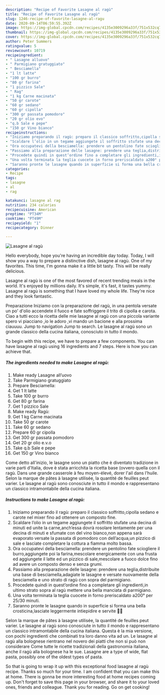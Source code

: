 ```yaml
---
description: "Recipe of Favorite Lasagne al ragù"
title: "Recipe of Favorite Lasagne al ragù"
slug: 1246-recipe-of-favorite-lasagne-al-ragu
date: 2020-09-14T06:59:55.392Z
image: https://img-global.cpcdn.com/recipes/4135e3009296a33f/751x532cq70/lasagne-al-ragu-recipe-main-photo.jpg
thumbnail: https://img-global.cpcdn.com/recipes/4135e3009296a33f/751x532cq70/lasagne-al-ragu-recipe-main-photo.jpg
cover: https://img-global.cpcdn.com/recipes/4135e3009296a33f/751x532cq70/lasagne-al-ragu-recipe-main-photo.jpg
author: Peter Summers
ratingvalue: 5
reviewcount: 10719
recipeingredient:
- " Lasagne alluovo"
- " Parmigiano gratuggiato"
- " Besciamella"
- "1 lt latte"
- "100 gr burro"
- "80 gr farina"
- "1 pizzico Sale"
- " Rag"
- "1 kg Carne macinata"
- "50 gr carote"
- "60 gr sedano"
- "60 gr cipolla"
- "300 gr passata pomodoro"
- "20 gr olio evo"
- "q.b Sale e pepe"
- "150 gr Vino bianco"
recipeinstructions:
- "Iniziamo preparando il ragù: preparo il classico soffritto,cipolla sedano e carote nel mixer fino ad ottenere un composto fine."
- "Scaldare l’olio in un tegame aggiungete il soffritto stufate una decina di minuti ed unite la carne,anch’essa dovrà rosolare lentamente per una decina di minuti e sfumate con del vino bianco,non appena sarà evaporato versate la passata di pomodoro con dell’acqua,un pizzico di sale e lasciate completare la cottura a fiamma molto bassa."
- "Ora occupatevi della besciamella: prendere un pentolino fate sciogliere il burro,aggiungete poi la farina,mescolare energicamente con una frusta ed aggiungete il latte ed un pizzico di sale,mescolare a fuoco dolce fino ad avere un composto denso e senza grumi."
- "Passiamo alla preparazione delle lasagne: prendere una teglia,distribuite una base di besciamella,adagiate le lasagne e versate nuovamente della besciamella e uno strato di ragù con sopra del parmigiano."
- "Procedete quindi in quest’ordine fino a completare gli ingredienti,in ultimo strato sopra al ragù mettere una bella manciata di parmigiano."
- "Una volta terminata la teglia cuocete in forno preriscaldato a200° per 25/30 minuti."
- "Saranno pronte le lasagne quando in superficie si forma una bella crosticina,lasciate leggermente intiepidire e servite 👍🏻"
categories:
- Recipe
tags:
- lasagne
- al
- rag

katakunci: lasagne al rag 
nutrition: 234 calories
recipecuisine: American
preptime: "PT34M"
cooktime: "PT49M"
recipeyield: "1"
recipecategory: Dinner

---
```



![Lasagne al ragù](https://img-global.cpcdn.com/recipes/4135e3009296a33f/751x532cq70/lasagne-al-ragu-recipe-main-photo.jpg)

Hello everybody, hope you're having an incredible day today. Today, I will show you a way to prepare a distinctive dish, lasagne al ragù. One of my favorites. This time, I'm gonna make it a little bit tasty. This will be really delicious.

Lasagne al ragù is one of the most favored of recent trending meals in the world. It's enjoyed by millions daily. It's simple, it's fast, it tastes yummy. Lasagne al ragù is something that I have loved my whole life. They're nice and they look fantastic.

Preparazione Iniziamo con la preparazione del ragù, in una pentola versate un po&#39; d&#39;olio accendete il fuoco e fate soffriggere il trito di cipolla e carota. Ciao a tutti ecco la ricetta delle mie lasagne al ragù con una piccola variante spero vi piacciano ,io le adoro ,vi mando un bacione e alla prossima ciauuuu. Jump to navigation Jump to search. Le lasagne al ragù sono un grande classico della cucina italiana, conosciuto in tutto il mondo.


To begin with this recipe, we have to prepare a few components. You can have lasagne al ragù using 16 ingredients and 7 steps. Here is how you can achieve that.

<!--inarticleads1-->

##### The ingredients needed to make Lasagne al ragù:

1. Make ready  Lasagne all’uovo
1. Take  Parmigiano gratuggiato
1. Prepare  Besciamella:
1. Get 1 lt latte
1. Take 100 gr burro
1. Get 80 gr farina
1. Get 1 pizzico Sale
1. Make ready  Ragù:
1. Get 1 kg Carne macinata
1. Take 50 gr carote
1. Take 60 gr sedano
1. Prepare 60 gr cipolla
1. Get 300 gr passata pomodoro
1. Get 20 gr olio e.v.o
1. Take q.b Sale e pepe
1. Get 150 gr Vino bianco


Come detto all&#39;inizio, le lasagne sono un piatto che è diventato tradizione in varie parti d&#39;Italia, dove è stata arricchita la ricetta base (ovvero quella con il ragù. Dans une grande casserole à feu moyen-élevé, dorer l&#39;ail dans l&#39;huile. Selon la marque de pâtes à lasagne utilisée, la quantité de feuilles peut varier. Le lasagne al ragù sono conosciute in tutto il mondo e rappresentano un classico intramontabile della cucina italiana. 

<!--inarticleads2-->

##### Instructions to make Lasagne al ragù:

1. Iniziamo preparando il ragù: preparo il classico soffritto,cipolla sedano e carote nel mixer fino ad ottenere un composto fine.
1. Scaldare l’olio in un tegame aggiungete il soffritto stufate una decina di minuti ed unite la carne,anch’essa dovrà rosolare lentamente per una decina di minuti e sfumate con del vino bianco,non appena sarà evaporato versate la passata di pomodoro con dell’acqua,un pizzico di sale e lasciate completare la cottura a fiamma molto bassa.
1. Ora occupatevi della besciamella: prendere un pentolino fate sciogliere il burro,aggiungete poi la farina,mescolare energicamente con una frusta ed aggiungete il latte ed un pizzico di sale,mescolare a fuoco dolce fino ad avere un composto denso e senza grumi.
1. Passiamo alla preparazione delle lasagne: prendere una teglia,distribuite una base di besciamella,adagiate le lasagne e versate nuovamente della besciamella e uno strato di ragù con sopra del parmigiano.
1. Procedete quindi in quest’ordine fino a completare gli ingredienti,in ultimo strato sopra al ragù mettere una bella manciata di parmigiano.
1. Una volta terminata la teglia cuocete in forno preriscaldato a200° per 25/30 minuti.
1. Saranno pronte le lasagne quando in superficie si forma una bella crosticina,lasciate leggermente intiepidire e servite 👍🏻


Selon la marque de pâtes à lasagne utilisée, la quantité de feuilles peut varier. Le lasagne al ragù sono conosciute in tutto il mondo e rappresentano un classico intramontabile della cucina italiana. Questa è la mia versione, con pochi ingredienti che combinati tra loro danno vita ad un. Le lasagne al ragù alla bolognese rientrano nel novero dei piatti che non si può non considerare Come tutte le ricette tradizionali della gastronomia italiana, anche il ragù alla bolognese ha le sue. Lasagne are a type of wide, flat pasta, possibly one of the oldest types of pasta. 

So that is going to wrap it up with this exceptional food lasagne al ragù recipe. Thanks so much for your time. I am confident that you can make this at home. There is gonna be more interesting food at home recipes coming up. Don't forget to save this page in your browser, and share it to your loved ones, friends and colleague. Thank you for reading. Go on get cooking!
